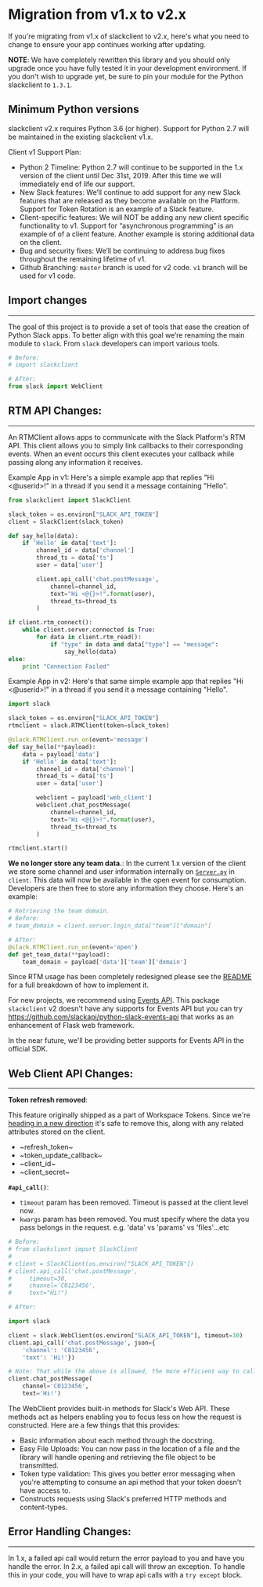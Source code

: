 # Migration from v1.x to v2.x

If you're migrating from v1.x of slackclient to v2.x, here's what you need to change to ensure your app continues working after updating.

**NOTE**: We have completely rewritten this library and you should only upgrade once you have fully tested it in your development environment. If you don't wish to upgrade yet, be sure to pin your module for the Python slackclient to `1.3.1`.

## Minimum Python versions
slackclient v2.x requires Python 3.6 (or higher). Support for Python 2.7 will be maintained in the existing slackclient v1.x.

Client v1 Support Plan:
- Python 2 Timeline: Python 2.7 will continue to be supported in the 1.x version of the client until Dec 31st, 2019. After this time we will immediately end of life our support.
- New Slack features: We’ll continue to add support for any new Slack features that are released as they become available on the Platform. Support for Token Rotation is an example of a Slack feature.
- Client-specific features: We will NOT be adding any new client specific functionality to v1. Support for “asynchronous programming” is an example of of a client feature. Another example is storing additional data on the client.
- Bug and security fixes: We’ll be continuing to address bug fixes throughout the remaining lifetime of v1.
- Github Branching: `master` branch is used for v2 code. `v1` branch will be used for v1 code.

## Import changes
---
 The goal of this project is to provide a set of tools that ease the creation of Python Slack apps. To better align with this goal we’re renaming the main module to `slack`. From `slack` developers can import various tools. 
```Python
# Before:
# import slackclient

# After:
from slack import WebClient
```

## RTM API Changes:
---
An RTMClient allows apps to communicate with the Slack Platform's RTM API. This client allows you to simply link callbacks to their corresponding events. When an event occurs this client executes your callback while passing along any information it receives.

Example App in v1:
Here's a simple example app that replies "Hi \<@userid\>!" in a thread if you send it a message containing "Hello".
```Python
from slackclient import SlackClient

slack_token = os.environ["SLACK_API_TOKEN"]
client = SlackClient(slack_token)

def say_hello(data):
    if 'Hello' in data['text']:
        channel_id = data['channel']
        thread_ts = data['ts']
        user = data['user']

        client.api_call('chat.postMessage',
            channel=channel_id,
            text="Hi <@{}>!".format(user),
            thread_ts=thread_ts
        )

if client.rtm_connect():
    while client.server.connected is True:
        for data in client.rtm_read():
            if "type" in data and data["type"] == "message":
                say_hello(data)
else:
    print "Connection Failed"
```

Example App in v2:
Here's that same simple example app that replies "Hi \<\@userid\>!" in a thread if you send it a message containing "Hello".
```Python
import slack

slack_token = os.environ["SLACK_API_TOKEN"]
rtmclient = slack.RTMClient(token=slack_token)

@slack.RTMClient.run_on(event='message')
def say_hello(**payload):
    data = payload['data']
    if 'Hello' in data['text']:
        channel_id = data['channel']
        thread_ts = data['ts']
        user = data['user']

        webclient = payload['web_client']
        webclient.chat_postMessage(
            channel=channel_id,
            text="Hi <@{}>!".format(user),
            thread_ts=thread_ts
        )

rtmclient.start()
```

**We no longer store any team data.**: In the current 1.x version of the client we store some channel and user information internally on [`Server.py`](https://github.com/slackapi/python-slackclient/blob/master/slackclient/server.py) in `client`. This data will now be available in the open event for consumption. Developers are then free to store any information they choose. Here's an example:
```Python
# Retrieving the team domain.
# Before:
# team_domain = client.server.login_data["team"]["domain"]

# After:
@slack.RTMClient.run_on(event='open')
def get_team_data(**payload):
    team_domain = payload['data']['team']['domain']
```

Since RTM usage has been completely redesigned please see the [README](#basic-usage-of-the-rtm-client) for a full breakdown of how to implement it.

For new projects, we recommend using [Events API](https://api.slack.com/events). This package `slackclient` v2 doesn't have any supports for Events API but you can try https://github.com/slackapi/python-slack-events-api that works as an enhancement of Flask web framework.

In the near future, we'll be providing better supports for Events API in the official SDK.

## Web Client API Changes:
---
**Token refresh removed**: 

This feature originally shipped as a part of Workspace Tokens. Since we're [heading in a new direction](https://medium.com/slack-developer-blog/the-latest-with-app-tokens-fe878d44130c) it's safe to remove this, along with any related attributes stored on the client.
- ~refresh_token~
- ~token_update_callback~
- ~client_id~
- ~client_secret~

**`#api_call()`**:

- `timeout` param has been removed. Timeout is passed at the client level now.
- `kwargs` param has been removed. You must specify where the data you pass belongs in the request. e.g. 'data' vs 'params' vs 'files'...etc
```Python
# Before:
# from slackclient import SlackClient
#
# client = SlackClient(os.environ["SLACK_API_TOKEN"])
# client.api_call('chat.postMessage',
#     timeout=30,
#     channel='C0123456',
#     text="Hi!")

# After:

import slack

client = slack.WebClient(os.environ["SLACK_API_TOKEN"], timeout=30)
client.api_call('chat.postMessage', json={
    'channel': 'C0123456',
    'text': 'Hi!'})

# Note: That while the above is allowed, the more efficient way to call that API is like this:
client.chat_postMessage(
    channel='C0123456',
    text='Hi!')
```

The WebClient provides built-in methods for Slack's Web API. These methods act as helpers enabling you to focus less on how the request is constructed. Here are a few things that this provides:
- Basic information about each method through the docstring.
- Easy File Uploads: You can now pass in the location of a file and the library will handle opening and retrieving the file object to be transmitted.
- Token type validation: This gives you better error messaging when you're attempting to consume an api method that your token doesn't have access to.
- Constructs requests using Slack's preferred HTTP methods and content-types.

## Error Handling Changes:
----

In 1.x, a failed api call would return the error payload to you and have you handle the error. In 2.x, a failed api call will throw an exception. To handle this in your code, you will have to wrap api calls with a `try except` block.